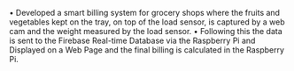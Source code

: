 •	Developed a smart billing system for grocery shops where the fruits and vegetables kept on the tray, on top of the load sensor, is captured by a web cam and the weight measured by the load sensor. 
•	Following this the data is sent to the Firebase Real-time Database via the Raspberry Pi and Displayed on a Web Page and the final billing is calculated in the Raspberry Pi. 
